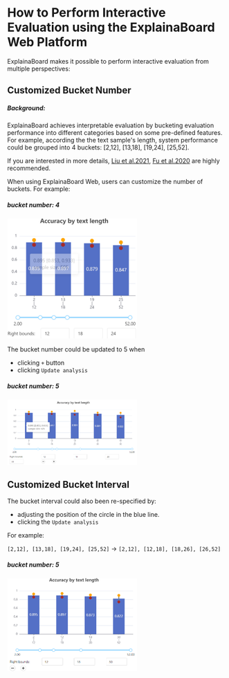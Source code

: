 # How to Perform Interactive Evaluation using the ExplainaBoard Web Platform


ExplainaBoard makes it possible to perform interactive evaluation from multiple perspectives:



##  Customized Bucket Number
##### Background:
ExplainaBoard achieves interpretable evaluation by bucketing evaluation performance
into different categories based on some pre-defined features.
For example, according the the text sample's length, system performance could 
be grouped into 4 buckets: [2,12], [13,18], [19,24], [25,52].

If you are interested in more details, [Liu et al.2021](https://aclanthology.org/2021.acl-demo.34.pdf), [Fu et al.2020](http://aclanthology.lst.uni-saarland.de/2020.emnlp-main.489.pdf) are highly recommended.

When using ExplainaBoard Web, users can customize the number
of buckets. For example:

##### bucket number: 4
<img src="./fig/customized_bucket.png" width="300"/>

The bucket number could be updated to 5 when
* clicking `+` button
* clicking `Update analysis`

##### bucket number: 5
<img src="./fig/customized_bucket_2.png" width="300"/>




## Customized Bucket Interval
The bucket interval could also been re-specified by:
* adjusting the position of the circle in the blue line.
* clicking the `Update analysis`

For example:

`[2,12], [13,18], [19,24], [25,52]`  -> `[2,12], [12,18], [18,26], [26,52]`


##### bucket number: 5
<img src="./fig/customized_bucket_3.png" width="300"/>

